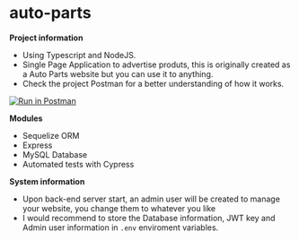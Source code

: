 # auto-parts

**Project information**
- Using Typescript and NodeJS.
- Single Page Application to advertise produts, this is originally created as a Auto Parts website but you can use it to anything.
- Check the project Postman for a better understanding of how it works.

[![Run in Postman](https://run.pstmn.io/button.svg)](https://app.getpostman.com/run-collection/19842326-cc0c8326-5da3-45ec-b072-dcd3c98d6492?action=collection%2Ffork&collection-url=entityId%3D19842326-cc0c8326-5da3-45ec-b072-dcd3c98d6492%26entityType%3Dcollection%26workspaceId%3D8d682adf-8963-4de4-8951-0dbe6615775f)

**Modules**
- Sequelize ORM
- Express
- MySQL Database
- Automated tests with Cypress

**System information**
- Upon back-end server start, an admin user will be created to manage your website, you change them to whatever you like
- I would recommend to store the Database information, JWT key and Admin user information in `.env` enviroment variables.
